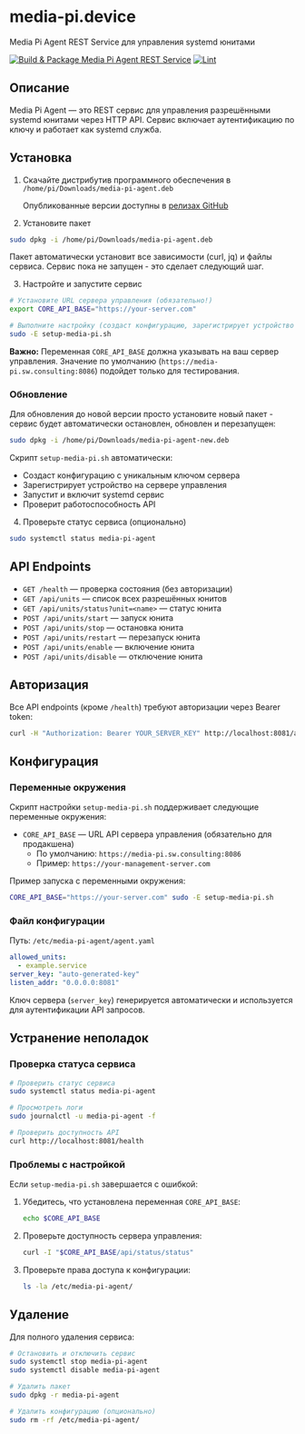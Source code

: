# media-pi.device
Media Pi Agent REST Service для управления systemd юнитами

[![Build & Package Media Pi Agent REST Service](https://github.com/sw-consulting/media-pi.device/actions/workflows/build.yml/badge.svg)](https://github.com/sw-consulting/media-pi.device/actions/workflows/build.yml)
[![Lint](https://github.com/sw-consulting/media-pi.device/actions/workflows/lint.yml/badge.svg)](https://github.com/sw-consulting/media-pi.device/actions/workflows/lint.yml)

## Описание

Media Pi Agent — это REST сервис для управления разрешёнными systemd юнитами через HTTP API. Сервис включает аутентификацию по ключу и работает как systemd служба.

## Установка

1) Скачайте дистрибутив программного обеспечения в `/home/pi/Downloads/media-pi-agent.deb`

   Опубликованные версии доступны в [релизах GitHub](https://github.com/sw-consulting/media-pi.device/releases)

2) Установите пакет 

```bash
sudo dpkg -i /home/pi/Downloads/media-pi-agent.deb
```

Пакет автоматически установит все зависимости (curl, jq) и файлы сервиса. Сервис пока не запущен - это сделает следующий шаг.

3) Настройте и запустите сервис

```bash
# Установите URL сервера управления (обязательно!)
export CORE_API_BASE="https://your-server.com"

# Выполните настройку (создаст конфигурацию, зарегистрирует устройство и запустит сервис)
sudo -E setup-media-pi.sh
```

**Важно:** Переменная `CORE_API_BASE` должна указывать на ваш сервер управления. Значение по умолчанию (`https://media-pi.sw.consulting:8086`) подойдет только для тестирования.

### Обновление

Для обновления до новой версии просто установите новый пакет - сервис будет автоматически остановлен, обновлен и перезапущен:

```bash
sudo dpkg -i /home/pi/Downloads/media-pi-agent-new.deb
```

Скрипт `setup-media-pi.sh` автоматически:
- Создаст конфигурацию с уникальным ключом сервера
- Зарегистрирует устройство на сервере управления  
- Запустит и включит systemd сервис
- Проверит работоспособность API

4) Проверьте статус сервиса (опционально)

```bash
sudo systemctl status media-pi-agent
```

## API Endpoints

- `GET /health` — проверка состояния (без авторизации)
- `GET /api/units` — список всех разрешённых юнитов
- `GET /api/units/status?unit=<name>` — статус юнита
- `POST /api/units/start` — запуск юнита
- `POST /api/units/stop` — остановка юнита  
- `POST /api/units/restart` — перезапуск юнита
- `POST /api/units/enable` — включение юнита
- `POST /api/units/disable` — отключение юнита

## Авторизация

Все API endpoints (кроме `/health`) требуют авторизации через Bearer token:

```bash
curl -H "Authorization: Bearer YOUR_SERVER_KEY" http://localhost:8081/api/units
```

## Конфигурация

### Переменные окружения

Скрипт настройки `setup-media-pi.sh` поддерживает следующие переменные окружения:

- `CORE_API_BASE` — URL API сервера управления (обязательно для продакшена)
  - По умолчанию: `https://media-pi.sw.consulting:8086`
  - Пример: `https://your-management-server.com`

Пример запуска с переменными окружения:

```bash
CORE_API_BASE="https://your-server.com" sudo -E setup-media-pi.sh
```

### Файл конфигурации

Путь: `/etc/media-pi-agent/agent.yaml`

```yaml
allowed_units:
  - example.service
server_key: "auto-generated-key"
listen_addr: "0.0.0.0:8081"
```

Ключ сервера (`server_key`) генерируется автоматически и используется для аутентификации API запросов.

## Устранение неполадок

### Проверка статуса сервиса

```bash
# Проверить статус сервиса
sudo systemctl status media-pi-agent

# Просмотреть логи
sudo journalctl -u media-pi-agent -f

# Проверить доступность API
curl http://localhost:8081/health
```

### Проблемы с настройкой

Если `setup-media-pi.sh` завершается с ошибкой:

1. Убедитесь, что установлена переменная `CORE_API_BASE`:
   ```bash
   echo $CORE_API_BASE
   ```

2. Проверьте доступность сервера управления:
   ```bash
   curl -I "$CORE_API_BASE/api/status/status"
   ```

3. Проверьте права доступа к конфигурации:
   ```bash
   ls -la /etc/media-pi-agent/
   ```

## Удаление

Для полного удаления сервиса:

```bash
# Остановить и отключить сервис
sudo systemctl stop media-pi-agent
sudo systemctl disable media-pi-agent

# Удалить пакет
sudo dpkg -r media-pi-agent

# Удалить конфигурацию (опционально)
sudo rm -rf /etc/media-pi-agent/
```
